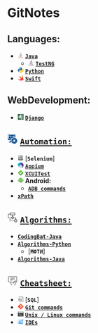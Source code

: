 # GitNotes

## Languages:
- <img src="/imgs/java.png" width="13" height="13"> [__`Java`__](https://github.com/sergius-la/Java)
  - <img src="/imgs/testng.jpg" width="13" height="13"> [__`TestNG`__](https://github.com/sergius-la/Java/blob/master/TestNG/README.md)
- <img src="/imgs/py_icon.png" width="13" height="13"> [__`Python`__](https://github.com/sergius-la/Python)
- <img src="/imgs/swift.png" width="13" height="13"> [__`Swift`__](https://github.com/sergius-la/Swift)

## WebDevelopment:
- <img src="/imgs/django_icon.png" width="13" height="13"> [__`Django`__](https://github.com/sergius-la/Python#-django)

## <img src="/imgs/automation.png" width="24" height="24"> [`Automation:`](https://github.com/sergius-la/Automation)
-  <img src="/imgs/selenium_icon.jpg" width="13" height="13"> [__`Selenium`__]
-  <img src="/imgs/appium.png" width="13" height="13"> [__`Appium`__](https://github.com/sergius-la/Automation/blob/master/Appium/Appium.md)
-  <img src="/imgs/xctest.jpg" width="13" height="13"> [__`XCUITest`__](https://github.com/sergius-la/Swift/blob/master/Swift/XCTest/XCUITest/XCUitest.md)
-  <img src="/imgs/android.png" width="13" height="13"> __Android:__
    -   [__`ADB commands`__](https://github.com/sergius-la/Cheatsheet/blob/master/adb/adb.md)
-   [__`xPath`__](https://github.com/sergius-la/Automation/tree/master/xPath)    

## <img src="/imgs/algorithms.png" width="24" height="24"> [`Algorithms:`](https://github.com/sergius-la/Algorithms)
- [__`CodingBat-Java`__](https://github.com/sergius-la/CodingBat-Java)
- [__`Algorithms-Python`__](https://github.com/sergius-la/Algorithms-Python)
  - [__`МФТИ`__]
- [__`Algorithms-Java`__](https://github.com/sergius-la/Algorithms-Java)

## <img src="/imgs/cheatsheet.png" width="24" height="24"> [`Cheatsheet:`](https://github.com/sergius-la/Cheatsheet)
- <img src="/imgs/sql.png" width="13" height="13"> [__`SQL`__]
- <img src="/imgs/git.png" width="13" height="13"> [__`Git commands`__](https://github.com/sergius-la/Cheatsheet/blob/master/git/README.md)
- <img src="/imgs/terminal.png" width="13" height="13"> [__`Unix / Linux commands`__](https://github.com/sergius-la/Cheatsheet/blob/master/terminal/Unix.md) 
- <img src="/imgs/ide_icon.png" width="13" height="13"> [__`IDEs`__](https://github.com/sergius-la/Cheatsheet#-ides)